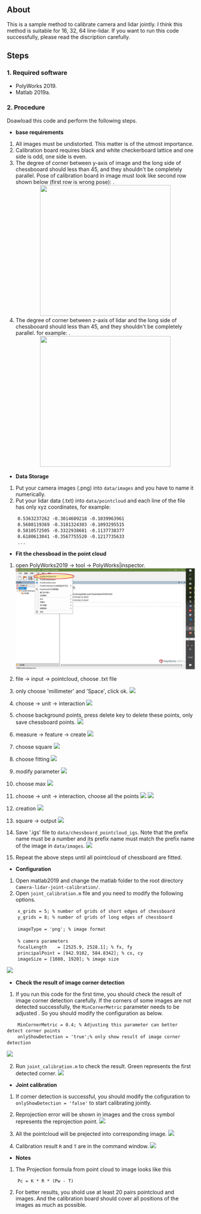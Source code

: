 ## About ##

This is a sample method to calibrate camera and lidar jointly. I think this method is suitable for 16, 32, 64 line-lidar. If you want to run this code successfully, please read the discription carefully. 

## Steps ##

### 1. Required software ###

 - PolyWorks 2019.  
 - Matlab 2019a.

### 2. Procedure ###

Doawload this code and perform the following steps.

* **base requirements**
1. All images must be undistorted. This matter is of the utmost importance.
2. Calibration board requires black and white checkerboard lattice and one side is odd, one side is even.
3. The degree of corner between y-axis of image and the long side of chessbooard should less than 45, and they shouldn't be completely parallel. Pose of calibration board in image must look like second row shown below (first row is wrong pose):
.<div align=center><img src="https://github.com/Aaron20127/Camera-lidar-joint-calibration/blob/master/chessboard.jpg" width="350" height="350" /></div>
4. The degree of corner between z-axis of lidar and the long side of chessbooard should less than 45, and they shouldn't be completely parallel. for example:
.<div align=center><img src="https://github.com/Aaron20127/Camera-lidar-joint-calibration/blob/master/lidar.jpg" width="350" height="350" /></div>

* **Data Storage**

1. Put your camera images (.png) into `data/images` and you have to name it numerically.
2. Put your lidar data (.txt) into `data/pointcloud` and each line of the file has only xyz coordinates, for example:
```
    0.5363237262 -0.3014609218 -0.1039963961
    0.5608119369 -0.3181324303 -0.1093295515
    0.5810572505 -0.3322938681 -0.1137738377
    0.6180613041 -0.3567755520 -0.1217735633
    ...
```

* **Fit the chessboad in the point cloud**

1. open PolyWorks2019 -> tool -> PolyWorks|inspector.
![](readme/fit_chessboard_1.jpg)
2. file -> input -> pointcloud, choose .txt file
3. only choose 'millimeter' and 'Space', click ok. 
![](fit_chessboard_2.jpg)
4. choose -> unit -> interaction
![](fit_chessboard_3.jpg)
5. choose background points, press delete key to delete these points, only save chessboard points.
![](fit_chessboard_4.jpg)
6. measure -> feature -> create
![](fit_chessboard_5.jpg)
7. choose square
![](fit_chessboard_6.jpg)
8. choose fitting
![](fit_chessboard_7.jpg)
9. modify parameter
![](fit_chessboard_8.jpg)
10. choose max
![](fit_chessboard_9.jpg)
11. choose -> unit -> interaction, choose all the points
![](fit_chessboard_10.jpg)
![](fit_chessboard_11.jpg)
12. creation
![](fit_chessboard_12.jpg)
13. square -> output
![](fit_chessboard_13.jpg)
14. Save '.igs' file to `data/chessboard_pointcloud_igs`. Note that the prefix name must be a number and its prefix name must match the prefix name of the image in `data/images`.
![](fit_chessboard_14.jpg)

15. Repeat the above steps until all pointcloud of chessboard are fitted.

* **Configuration**

1. Open matlab2019 and change the matlab folder to the root directory `Camera-lidar-joint-calibration/`.
2. Open `joint_calibration.m` file and you need to modify the following options.
```
    x_grids = 5; % number of grids of short edges of chessboard
    y_grids = 8; % number of grids of long edges of chessboard

    imageType = 'png'; % image format

    % camera parameters
    focalLength    = [2525.9, 2528.1]; % fx, fy
    principalPoint = [942.9102, 584.8342]; % cx, cy
    imageSize = [1080, 1920]; % image size
```
![](configuration_1.jpg)

* **Check the result of image corner detection**

1. If you run this code for the first time, you should check the result of image corner detection carefully.  If the corners of some images are not detected successfully, the `MinCornerMetric` parameter needs to be adjusted . So you should modify the configuration as below. 
```
    MinCornerMetric = 0.4; % Adjusting this parameter can better detect corner points
    onlyShowDetection = 'true';% only show result of image corner detection
```
![](corner_detection_1.jpg)

2. Run `joint_calibration.m` to check the result. Green represents the first detected corner.
![](corner_detection_2.jpg)

* **Joint calibration**

1. If corner detection is successful, you should modify the cofiguration to `onlyShowDetection = 'false'` to start calibrating jointly.

2. Reprojection error will be shown in images and the cross symbol represents the reprojection point.
![](joint_calibration_1.jpg)

3. All the pointcloud will be prejected into corresponding image.
![](joint_calibration_2.jpg)

4. Calibration result `R` and `T` are in the command window.
![](joint_calibration_3.jpg)

* **Notes**

1. The Projection formula from point cloud to image looks like this
```
    Pc = K * R * (Pw - T)
```

2. For better results, you shold use at least 20 pairs pointcloud and images. And the calibration board should cover all positions of the images as much as possible.
